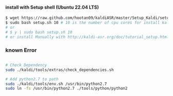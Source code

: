 #### install with Setup shell (Ubuntu 22.04 LTS)
```sh
$ wget https://raw.github.com/hootan09/kaldiASR/master/Setup_Kaldi/setup.sh
$ sudo bash setup.sh 10 # 10 is the number of cpu cores for install kaldi
# or 
# $ y | sudo bash setup.sh 10
# or install Manually with http://kaldi-asr.org/doc/tutorial_setup.html
```

### known Error
```sh

# Check Dependency
sudo ./kaldi/tools/extras/check_dependencies.sh

# Add python2.7 to path
sudo ./kaldi/tools/env.sh /usr/bin/python2.7
sudo ln -fs /usr/bin/python2.7 ./tools/python/python2
```